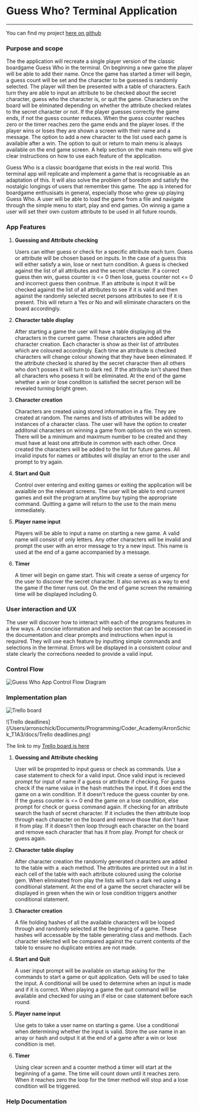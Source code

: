 # Guess Who? Terminal Application

___

You can find my project [here on github](https://github.com/ArronSchick/Guess_Who)

### Purpose and scope

The the application will recreate a single player version of the classic boardgame Guess Who in the terminal. On beginning a new game the player will be able to add their name. Once the game has started a timer will begin, a guess count will be set and the character to be guessed is randomly selected. The player will then be presented with a table of characters. Each turn they are able to input an attribute to be checked about the secret character, guess who the character is, or quit the game. Characters on the board will be elminated depending on whether the attribute checked relates to the secret character or not. If the player guesses correctly the game ends, if not the guess counter reduces. When the guess counter reaches zero or the timer reaches zero the game ends and the player loses. If the player wins or loses they are shown a screen with their name and a message. The option to add a new character to the list used each game is available after a win. The option to quit or return to main menu is always available on the end game screen. A help section on the main menu will give clear instructions on how to use each feature of the application.

Guess Who is a classic boardgame that exists in the real world. This terminal app will replicate and implement a game that is recognisable as an adaptation of this. It will also solve the problem of boredom and satisfy the nostalgic longings of users that remember this game. The app is intened for boardgame enthusisats in general, especially those who grew up playing Guess Who. A user will be able to load the game from a file and navigate through the simple menu to start, play and end games. On winnig a game a user will set their own custom attribute to be used in all future rounds.



### App Features

1. **Guessing and Attribute checking**

   Users can either guess or check for a specific attribute each turn. Guess or attribute will be chosen based on inputs. In the case of a guess this will either satisfy a win, lose or next turn condition.  A guess is checked against the list of all attributes and the secret character. If a correct guess then win, guess counter is <= 0 then lose, guess counter not <= 0 and incorrect guess then conitnue. If an attribute is input it will be checked against the list of all attributes to see if it is valid and then against the randomly selected secret persons attributes to see if it is present. This will return a Yes or No and will eliminate characters on the board accordingly. 

2. **Character table display**

   After starting a game the user will have a table displaying all the characters in the current game. These characters are added after character creation. Each character is show as their list of attributes which are coloured accordingly. Each time an attribute is checked characters will change colour showing that they have been eliminated. If the attribute checked is shared by the secret character then all others who don't posses it will turn to dark red. If the attribute isn't shared then all characters who posess it will be eliminated. At the  end of the game whether a win or lose condition is satisfied the secret person will be revealed turning bright green.

3. **Character creation**

   Characters are created using stored information in a file. They are created at random. The names and lists of attributes will be added to instances of a character class. The user will have the option to creater additonal characters on winning a game from options on the win screen. There will be a minimum and maximum number to be created and they must have at least one attribute in common with each other. Once created the characters will be added to the list for future games. All invalid inputs for names or attibutes will display an error to the user and prompt to try again.

4. **Start and Quit**

   Control over entering and exiting games or exiting the application will be avaialble on the relevant screens. The user will be able to end current games and exit the program at anytime buy typing the appropriate command. Quitting a game will return to the use to the main menu immediately. 

5. **Player name input**

   Players will be able to input a name on starting a new game. A valid name will consist of only letters. Any other characters will be invalid and prompt the user with an error message to try a new input. This name is used at the end of a game accompanied by a message.

6. **Timer**

   A timer will begin on game start. This will create a sense of urgency for the user to discover the secret character. It also serves as a way to end the game if the timer runs out. On the end of game screen the remaining time will be displayed including 0.

   

### User interaction and UX

The user will discover how to interact with each of the programs features in a few ways. A concise information and help section that can be accessed in the documentation and clear prompts and instructions when input is required. They will use each feature by inputting simple commands and selections in the terminal. Errors will be displayed in a consistent colour and state clearly the corrections needed to provide a valid input.



### Control Flow

![Guess Who App Control Flow Diagram](/Users/arronschick/Documents/Programming/Coder_Academy/ArronSchick_T1A3/docs/Control_flow.png)



### Implementation plan

![Trello board](/Users/arronschick/Documents/Programming/Coder_Academy/ArronSchick_T1A3/docs/Trello.png)

![Trello deadlines](/Users/arronschick/Documents/Programming/Coder_Academy/ArronSchick_T1A3/docs/Trello deadlines.png)

The link to my [Trello board is here](https://trello.com/invite/b/LxEJU9nQ/37fabf924561b929e1a002054ce58ad4/guess-who-app)

1. **Guessing and Attribute checking**

   User will be propmted to input guess or check as commands. Use a case statement to check for a valid input. Once valid input is recieved prompt for input of name if a guess or attribute if checking. For guess check if the name value in the hash matches the input. If it does end the game on a win condition. If it doesn't reduce the guess counter by one. If the guess counter is <= 0 end the game on a lose condition, else prompt for check or guess command again. If checking for an attribute search the hash of secret character. If it includes the then attribute loop through each character on the board and remove those that don't have it from play. If it doesn't then loop through each character on the board and remove each character that has it from play. Prompt for check or guess again.

2. **Character table display**

   After character creation the randomly generated characters are added to the table with a .each method. The attributes are printed out in a list in each cell of the table with each attribute coloured using the colorise gem. When eliminated from play the lists will turn a dark red using a conditional statement. At the end of a game the secret character will be displayed in green when the win or lose condition triggers another conditional statement.

3. **Character creation**

   A file holding hashes of all the available characters will be looped through and randomly selected at the beginning of a game. These hashes will accessable by the table generating class and methods. Each character selected will be compared against the current contents of the table to ensure no duplicate entries are not made. 

4. **Start and Quit**

   A user input prompt will be available on startup asking for the commands to start a game or quit application. Gets will be used to take the input. A conditional will be used to determine when an input is made and if it is correct. When playing a game the quit command will be available and checked for using an if else or case statement before each round.

5. **Player name input**

   Use gets to take a user name on starting a game. Use a conditional when determining whether the input is valid. Store the use name in an array or hash and output it at the end of a game after a win or lose condition is met.

6. **Timer**

   Using clear screen and a counter method a timer will start at the beginning of a game. The time will count down until it reaches zero. When it reaches zero the loop for the timer method will stop and a lose condition will be triggered.



### Help Documentation

